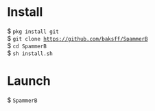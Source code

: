 # Install
$ <code>pkg install git</code><br>
$ <code>git clone https://github.com/baksff/SpammerB</code><br>
$ <code>cd SpammerB</code><br>
$ <code>sh install.sh</code><br>
# Launch
$ <code>SpammerB</code><br>
